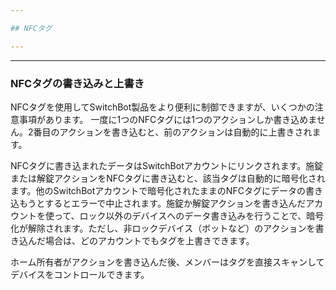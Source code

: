 ```yaml
---

## NFCタグ

---
```


---
### NFCタグの書き込みと上書き

NFCタグを使用してSwitchBot製品をより便利に制御できますが、いくつかの注意事項があります。
一度に1つのNFCタグには1つのアクションしか書き込めません。2番目のアクションを書き込むと、前のアクションは自動的に上書きされます。

NFCタグに書き込まれたデータはSwitchBotアカウントにリンクされます。施錠または解錠アクションをNFCタグに書き込むと、該当タグは自動的に暗号化されます。他のSwitchBotアカウントで暗号化されたままのNFCタグにデータの書き込もうとするとエラーで中止されます。施錠か解錠アクションを書き込んだアカウントを使って、ロック以外のデバイスへのデータ書き込みを行うことで、暗号化が解除されます。ただし、非ロックデバイス（ボットなど）のアクションを書き込んだ場合は、どのアカウントでもタグを上書きできます。

ホーム所有者がアクションを書き込んだ後、メンバーはタグを直接スキャンしてデバイスをコントロールできます。




